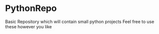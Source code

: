 # PythonRepo
Basic Repository which will contain small python projects
Feel free to use these however you like


